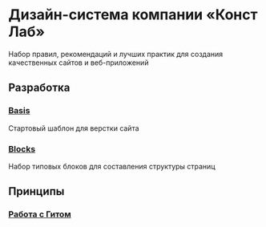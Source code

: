 # Дизайн-система компании «Конст Лаб»

Набор правил, рекомендаций и лучших практик для создания качественных сайтов и веб-приложений

## Разработка

### [Basis](https://github.com/constlab/sedona-basis)

Стартовый шаблон для верстки сайта

### [Blocks](https://github.com/constlab/sedona-blocks)

Набор типовых блоков для составления структуры страниц

## Принципы

### [Работа с Гитом](https://github.com/constlab/sedona/blob/master/git.md)
